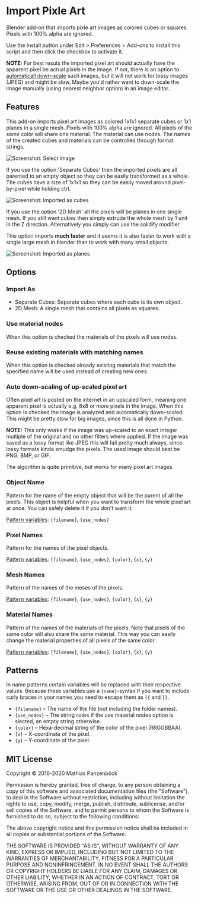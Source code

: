 Import Pixle Art
================

Blender add-on that imports pixle art images as colored cubes or squares.
Pixels with 100% alpha are ignored.

Use the Install button under Edit > Preferences > Add-ons to install this
script and then click the checkbox to activate it.

**NOTE:** For best resuts the imported pixel art should actually have the
apparent pixel be actual pixels in the image. If not, there is an option to
[automaticall down-scale](#auto-down-scaling-of-up-scaled-pixel-art) such
images, but it will not work for lossy images (JPEG) and might be slow. Maybe
you'd rather want to down-scale the image manually (using nearest neighbor
option) in an image editor.

Features
--------

This add-on imports pixel art images as colored 1x1x1 separate cubes or 1x1
planes in a single mesh. Pixels with 100% alpha are ignored. All pixels of the
same color will share one material. The material can use nodes. The names of
the created cubes and materials can be controlled through format strings.

![Screenshot: Select image](https://i.imgur.com/HYQDuXh.png)

If you use the option 'Separate Cubes' then the imported pixels are all parented
to an empty object so they can be easily transformed as a whole. The cubes have
a size of 1x1x1 so they can be easily moved around pixel-by-pixel while holding
ctrl.

![Screenshot: Imported as cubes](https://i.imgur.com/G7shPkv.png)

If you use the option '2D Mesh' all the pixels will be planes in one single mesh.
If you still want cubes then simply extrude the whole mesh by 1 unit in the Z
direction. Alternatively you simply can use the solidify modifier.

This option imports **much faster** and it seems it is also faster to work with
a single large mesh in blender than to work with many small objects.

![Screenshot: Imported as planes](https://i.imgur.com/esBicPn.png)

Options
-------

### Import As

* Separate Cubes: Separate cubes where each cube is its own object.
* 2D Mesh: A single mesh that contains all pixels as squares.

### Use material nodes

When this option is checked the materials of the pixels will use nodes.

### Reuse existing materials with matching names

When this option is checked already existing materials that match the
specified name will be used instead of creating new ones.

### Auto down-scaling of up-scaled pixel art

Often pixel art is posted on the internet in an upscaled form, meaning one
apparent pixel is actually e.g. 8x8 or more pixels in the image. When this
option is checked the image is analyzed and automatically down-scaled. This
might be pretty slow for big images, since this is all done in Python.

**NOTE:** This only works if the image was up-scaled to an exact integer
multiple of the original and no other filters where applied. If the image
was saved as a lossy format like JPEG this will fail pretty much always,
since lossy formats kinda smudge the pixels. The used image should best
be PNG, BMP, or GIF.

The algorithm is quite primitive, but works for many pixel art images.

### Object Name

Pattern for the name of the empty object that will be the parent of all the
pixels. This object is helpful when you want to transform the whole pixel art
at once. You can safely delete it if you don't want it.

[Pattern variables](#patterns): `{filename}`, `{use_nodes}`

### Pixel Names

Pattern for the names of the pixel objects.

[Pattern variables](#patterns): `{filename}`, `{use_nodes}`, `{color}`, `{x}`, `{y}`

### Mesh Names

Pattern of the names of the meses of the pixels.

[Pattern variables](#patterns): `{filename}`, `{use_nodes}`, `{color}`, `{x}`, `{y}`

### Material Names

Pattern of the names of the materials of the pixels. Note that pixels of the
same color will also share the same material. This way you can easily change
the material properties of all pixels of the same color.

[Pattern variables](#patterns): `{filename}`, `{use_nodes}`, `{color}`, `{x}`, `{y}`

Patterns
--------

In name patterns certain variables will be replaced with their respective
values. Because these variables use a `{name}`-syntax if you want to include
curly braces in your names you need to escape them as `{{` and `}}`.

* `{filename}` – The name of the file (not including the folder names).
* `{use_nodes}` – The string `nodes` if the use material nodes option is
  slected, an empty string otherwise.
* `{color}` – Hexa-decimal string of the color of the pixel (RRGGBBAA).
* `{x}` – X-coordinate of the pixel.
* `{y}` – Y-coordinate of the pixel.

MIT License
-----------

Copyright © 2016-2020 Mathias Panzenböck

Permission is hereby granted, free of charge, to any person obtaining a copy of
this software and associated documentation files (the "Software"), to deal in
the Software without restriction, including without limitation the rights to
use, copy, modify, merge, publish, distribute, sublicense, and/or sell copies of
the Software, and to permit persons to whom the Software is furnished to do so,
subject to the following conditions:

The above copyright notice and this permission notice shall be included in all
copies or substantial portions of the Software.

THE SOFTWARE IS PROVIDED "AS IS", WITHOUT WARRANTY OF ANY KIND, EXPRESS OR
IMPLIED, INCLUDING BUT NOT LIMITED TO THE WARRANTIES OF MERCHANTABILITY, FITNESS
FOR A PARTICULAR PURPOSE AND NONINFRINGEMENT. IN NO EVENT SHALL THE AUTHORS OR
COPYRIGHT HOLDERS BE LIABLE FOR ANY CLAIM, DAMAGES OR OTHER LIABILITY, WHETHER
IN AN ACTION OF CONTRACT, TORT OR OTHERWISE, ARISING FROM, OUT OF OR IN
CONNECTION WITH THE SOFTWARE OR THE USE OR OTHER DEALINGS IN THE SOFTWARE.
